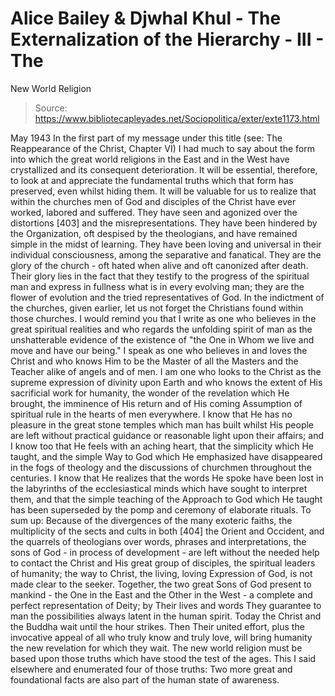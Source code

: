 # Alice Bailey & Djwhal Khul - The Externalization of the Hierarchy - III - The
New World Religion

> Source: https://www.bibliotecapleyades.net/Sociopolitica/exter/exte1173.html

May 1943
In the first part of my message under this title (see: The Reappearance of the Christ, Chapter VI) I had much to say about the form into which the great world religions in the East and in the West have crystallized and its consequent deterioration. It will be essential, therefore, to look at and appreciate the fundamental truths which that form has preserved, even whilst hiding them. It will be valuable for us to realize that within the churches men of God and disciples of the Christ have ever worked, labored and suffered. They have seen and agonized over the distortions [403] and the misrepresentations.
They have been hindered by the Organization, oft despised by the theologians, and have remained simple in the midst of learning. They have been loving and universal in their individual consciousness, among the separative and fanatical. They are the glory of the church - oft hated when alive and oft canonized after death. Their glory lies in the fact that they testify to the progress of the spiritual man and express in fullness what is in every evolving man; they are the flower of evolution and the tried representatives of God. In the indictment of the churches, given earlier, let us not forget the Christians found within those churches.
I would remind you that I write as one who believes in the great spiritual realities and who regards the unfolding spirit of man as the unshatterable evidence of the existence of "the One in Whom we live and move and have our being." I speak as one who believes in and loves the Christ and who knows Him to be the Master of all the Masters and the Teacher alike of angels and of men. I am one who looks to the Christ as the supreme expression of divinity upon Earth and who knows the extent of His sacrificial work for humanity, the wonder of the revelation which He brought, the imminence of His return and of His coming Assumption of spiritual rule in the hearts of men everywhere.
I know that He has no pleasure in the great stone temples which man has built whilst His people are left without practical guidance or reasonable light upon their affairs; and I know too that He feels with an aching heart, that the simplicity which He taught, and the simple Way to God which He emphasized have disappeared in the fogs of theology and the discussions of churchmen throughout the centuries. I know that He realizes that the words He spoke have been lost in the labyrinths of the ecclesiastical minds which have sought to interpret them, and that the simple teaching of the Approach to God which He taught has been superseded by the pomp and ceremony of elaborate rituals.
To sum up: Because of the divergences of the many exoteric faiths, the multiplicity of the sects and cults in both [404] the Orient and Occident, and the quarrels of theologians over words, phrases and interpretations, the sons of God - in process of development - are left without the needed help to contact the Christ and His great group of disciples, the spiritual leaders of humanity; the way to Christ, the living, loving Expression of God, is not made clear to the seeker. Together, the two great Sons of God present to mankind - the One in the East and the Other in the West - a complete and perfect representation of Deity; by Their lives and words They guarantee to man the possibilities always latent in the human spirit.
Today the Christ and the Buddha wait until the hour strikes. Then Their united effort, plus the invocative appeal of all who truly know and truly love, will bring humanity the new revelation for which they wait.
The new world religion must be based upon those truths which have stood the test of the ages. This I said elsewhere and enumerated four of those truths:
Two more great and foundational facts are also part of the human state of awareness.
